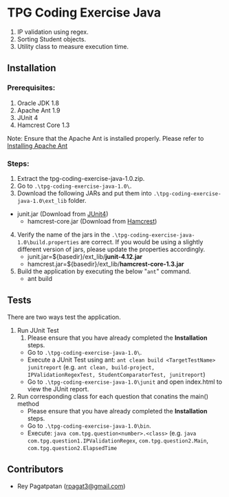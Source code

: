 # TPG Coding Exercise Java

1. IP validation using regex.
2. Sorting Student objects.
3. Utility class to measure execution time.

## Installation

### Prerequisites:

1. Oracle JDK 1.8
2. Apache Ant 1.9 
3. JUnit 4
4. Hamcrest Core 1.3

Note: Ensure that the Apache Ant is installed properly. Please refer to [Installing Apache Ant](https://ant.apache.org/manual-1.9.x/index.html)

### Steps:

1. Extract the tpg-coding-exercise-java-1.0.zip.
2. Go to `.\tpg-coding-exercise-java-1.0\`.
3. Download the following JARs and put them into `.\tpg-coding-exercise-java-1.0\ext_lib` folder.
  - junit.jar (Download from [JUnit4](http://search.maven.org/remotecontent?filepath=junit/junit/4.12/junit-4.12.jar))
	- hamcrest-core.jar (Download from [Hamcrest](http://search.maven.org/remotecontent?filepath=org/hamcrest/hamcrest-core/1.3/hamcrest-core-1.3.jar))
4. Verify the name of the jars in the `.\tpg-coding-exercise-java-1.0\build.properties` are correct. If you would be using a slightly different version of jars, please update the properties accordingly.
	- junit.jar=${basedir}/ext_lib/**junit-4.12.jar**
	- hamcrest.jar=${basedir}/ext_lib/**hamcrest-core-1.3.jar**
5. Build the application by executing the below "`ant`" command.
	- ant build

## Tests

There are two ways test the application.

1. Run JUnit Test
   1. Please ensure that you have already completed the **Installation** steps.
	- Go to `.\tpg-coding-exercise-java-1.0\`.
	- Execute a JUnit Test using ant: `ant clean build <TargetTestName> junitreport` (e.g. `ant clean, build-project, IPValidationRegexTest, StudentComparatorTest, junitreport`)
	- Go to `.\tpg-coding-exercise-java-1.0\junit` and open index.html to view the JUnit report.
2. Run corresponding class for each question that conatins the main() method
	- Please ensure that you have already completed the **Installation** steps.
	- Go to `.\tpg-coding-exercise-java-1.0\bin`.
	- Execute: `java com.tpg.question<number>.<class>`  (e.g. `java com.tpg.question1.IPValidationRegex`, `com.tpg.question2.Main`, `com.tpg.question2.ElapsedTime`

## Contributors

- Rey Pagatpatan (<rpagat3@gmail.com>)
